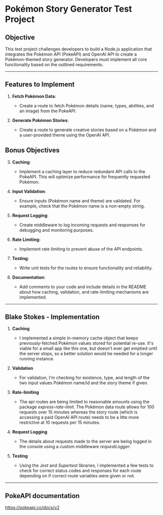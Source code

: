 # Pokémon Story Generator Test Project

## Objective

This test project challenges developers to build a Node.js application that integrates the Pokémon API (PokeAPI) and OpenAI API to create a Pokémon-themed story generator. Developers must implement all core functionality based on the outlined requirements.

---

## Features to Implement

1. **Fetch Pokémon Data**:
   - Create a route to fetch Pokémon details (name, types, abilities, and an image) from the PokeAPI.

2. **Generate Pokémon Stories**:
   - Create a route to generate creative stories based on a Pokémon and a user-provided theme using the OpenAI API.

## Bonus Objectives

3. **Caching**:
   - Implement a caching layer to reduce redundant API calls to the PokeAPI. This will optimize performance for frequently requested Pokémon.

4. **Input Validation**:
   - Ensure inputs (Pokémon name and theme) are validated. For example, check that the Pokémon name is a non-empty string.

5. **Request Logging**:
   - Create middleware to log incoming requests and responses for debugging and monitoring purposes.

6. **Rate Limiting**:
   - Implement rate limiting to prevent abuse of the API endpoints.

7. **Testing**:
   - Write unit tests for the routes to ensure functionality and reliability.

8. **Documentation**:
   - Add comments to your code and include details in the README about how caching, validation, and rate-limiting mechanisms are implemented.

---

## Blake Stokes - Implementation

1. **Caching**
   - I implemented a simple in-memory cache object that keeps previously-fetched Pokémon values stored for potential re-use. It's viable for a small app like this one, but doesn't ever get emptied until the server stops, so a better solution would be needed for a longer running instance.

2. **Validation**
   - For validation, I'm checking for existence, type, and length of the two input values Pokémon name/id and the story theme if given.

3. **Rate-limiting**
   - The api routes are being limited to reasonable amounts using the package _express-rate-limit_. The Pokémon data route allows for 100 requests over 15     minutes whereas the story route (which is accessing a paid OpenAI API route) needs to be a litte more restrictive at 10 requests per 15 minutes.

4. **Request Logging**
   - The details about requests made to the server are being logged in the console using a custom middleware _requestLogger_. 

5. **Testing**
   - Using the _Jest_ and _Supertest_ libraries, I implemented a few tests to check for correct status codes and responses for each route depending on if correct route variables were given or not.

---

## PokeAPI documentation

https://pokeapi.co/docs/v2
